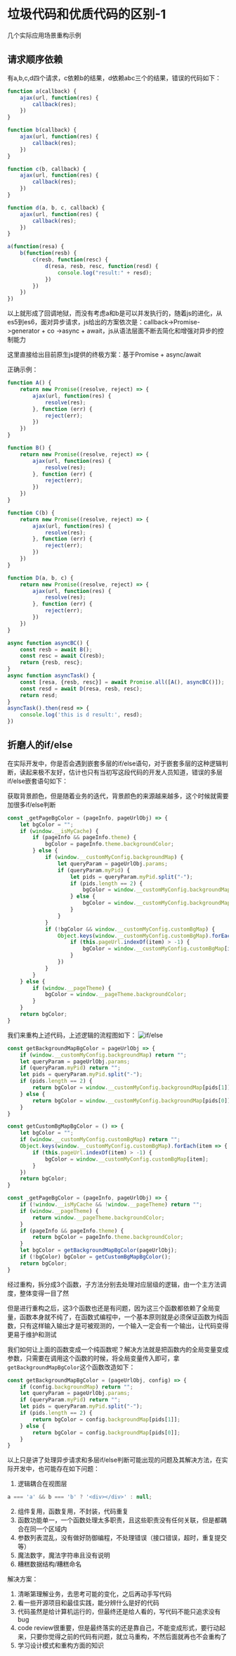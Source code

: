 # 垃圾代码和优质代码的区别-1

几个实际应用场景重构示例

## 请求顺序依赖

有a,b,c,d四个请求，c依赖b的结果，d依赖abc三个的结果，错误的代码如下：

```js
function a(callback) {
    ajax(url, function(res) {
        callback(res);
    })
}

function b(callback) {
    ajax(url, function(res) {
        callback(res);
    })
}

function c(b, callback) {
    ajax(url, function(res) {
        callback(res);
    })
}

function d(a, b, c, callback) {
    ajax(url, function(res) {
        callback(res);
    })
}

a(function(resa) {
    b(function(resb) {
        c(resb, function(resc) {
            d(resa, resb, resc, function(resd) {
                console.log("result:" + resd);
            })
        })
    })
})
```
以上就形成了回调地狱，而没有考虑a和b是可以并发执行的，随着js的进化，从es5到es6，面对异步请求，js给出的方案依次是：callback->Promise->generator + co ->async + await，js从语法层面不断去简化和增强对异步的控制能力

这里直接给出目前原生js提供的终极方案：基于Promise + async/await

正确示例：
```js
function A() {
    return new Promise((resolve, reject) => {
        ajax(url, function(res) {
            resolve(res);
        }, function (err) {
            reject(err);
        })
    })
}

function B() {
    return new Promise((resolve, reject) => {
        ajax(url, function(res) {
            resolve(res);
        }, function (err) {
            reject(err);
        })
    })
}

function C(b) {
    return new Promise((resolve, reject) => {
        ajax(url, function(res) {
            resolve(res);
        }, function (err) {
            reject(err);
        })
    })
}

function D(a, b, c) {
    return new Promise((resolve, reject) => {
        ajax(url, function(res) {
            resolve(res);
        }, function (err) {
            reject(err);
        })
    })
}

async function asyncBC() {
    const resb = await B();
    const resc = await C(resb);
    return {resb, resc};
}
async function asyncTask() {
    const [resa, {resb, resc}] = await Promise.all([A(), asyncBC()]);
    const resd = await D(resa, resb, resc);
    return resd;
}
asyncTask().then(resd => {
    console.log('this is d result:', resd);
})
```
## 折磨人的if/else

在实际开发中，你是否会遇到嵌套多层的if/else语句，对于嵌套多层的这种逻辑判断，读起来极不友好，估计也只有当初写这段代码的开发人员知道，错误的多层if/else嵌套语句如下：

获取背景颜色，但是随着业务的迭代，背景颜色的来源越来越多，这个时候就需要加很多if/else判断
```js
const _getPageBgColor = (pageInfo, pageUrlObj) => {
    let bgColor = "";
    if (window.__isMyCache) {
        if (pageInfo && pageInfo.theme) {
            bgColor = pageInfo.theme.backgroundColor;
        } else {
            if (window.__customMyConfig.backgroundMap) {
                let queryParam = pageUrlObj.params;
                if (queryParam.myPid) {
                    let pids = queryParam.myPid.split("-");
                    if (pids.length == 2) {
                        bgColor = window.__customMyConfig.backgroundMap[pids[1]];
                    } else {
                        bgColor = window.__customMyConfig.backgroundMap[pids[0]];
                    }
                }
            }
            if (!bgColor && window.__customMyConfig.customBgMap) {
                Object.keys(window.__customMyConfig.customBgMap).forEach(item => {
                    if (this.pageUrl.indexOf(item) > -1) {
                        bgColor = window.__customMyConfig.customBgMap[item];
                    }
                })
            }
        }
    } else {
        if (window.__pageTheme) {
            bgColor = window.__pageTheme.backgroundColor;
        }
    }
    return bgColor;
}
```
我们来重构上述代码，上述逻辑的流程图如下：
![if/else](./../../.vuepress/public/img/javascript/3.png)
```js
const getBackgroundMapBgColor = pageUrlObj => {
    if (window.__customMyConfig.backgroundMap) return "";
    let queryParam = pageUrlObj.params;
    if (queryParam.myPid) return "";
    let pids = queryParam.myPid.split("-"); 
    if (pids.length == 2) {
        return bgColor = window.__customMyConfig.backgroundMap[pids[1]];
    } else {
        return bgColor = window.__customMyConfig.backgroundMap[pids[0]];
    }
}

const getCustomBgMapBgColor = () => {
    let bgColor = "";
    if (window.__customMyConfig.customBgMap) return "";
    Object.keys(window.__customMyConfig.customBgMap).forEach(item => {
        if (this.pageUrl.indexOf(item) > -1) {
            bgColor = window.__customMyConfig.customBgMap[item];
        }
    })
    return bgColor;
}

const _getPageBgColor = (pageInfo, pageUrlObj) => {
    if (!window.__isMyCache && !window.__pageTheme) return "";
    if (window.__pageTheme) {
        return window.__pageTheme.backgroundColor;
    }
    if (pageInfo && pageInfo.theme) {
        return bgColor = pageInfo.theme.backgroundColor;
    }
    let bgColor = getBackgroundMapBgColor(pageUrlObj);
    if (!bgColor) bgColor = getCustomBgMapBgColor();
    return bgColor;
}
```
经过重构，拆分成3个函数，子方法分别去处理对应层级的逻辑，由一个主方法调度，整体变得一目了然

但是进行重构之后，这3个函数也还是有问题，因为这三个函数都依赖了全局变量，函数本身就不纯了，在函数式编程中，一个基本原则就是必须保证函数为纯函数，只有这样输入输出才是可被观测的，一个输入一定会有一个输出，让代码变得更易于维护和测试

我们如何让上面的函数变成一个纯函数呢？解决方法就是把函数内的全局变量变成参数，只需要在调用这个函数的时候，将全局变量传入即可，拿`getBackgroundMapBgColor`这个函数改造如下：
```js
const getBackgroundMapBgColor = (pageUrlObj, config) => {
    if (config.backgroundMap) return "";
    let queryParam = pageUrlObj.params;
    if (queryParam.myPid) return "";
    let pids = queryParam.myPid.split("-"); 
    if (pids.length == 2) {
        return bgColor = config.backgroundMap[pids[1]];
    } else {
        return bgColor = config.backgroundMap[pids[0]];
    }
}
```
以上只是讲了处理异步请求和多层if/else判断可能出现的问题及其解决方法，在实际开发中，也可能存在如下问题：

1. 逻辑耦合在视图层
```js
a === 'a' && b === 'b' ? '<div></div>' : null;
```
2. 组件复用，函数复用，不封装，代码重复
3. 函数功能单一，一个函数处理太多职责，且这些职责没有任何关联，但是都耦合在同一个区域内
4. 参数列表混乱，没有做好防御编程，不处理错误（接口错误，超时，重复提交等）
5. 魔法数字，魔法字符串且没有说明
6. 糟糕数据结构/糟糕命名

解决方案：
1. 清晰第理解业务，去思考可能的变化，之后再动手写代码
2. 看一些开源项目和最佳实践，能分辨什么是好的代码
3. 代码虽然是给计算机运行的，但最终还是给人看的，写代码不能只追求没有bug
4. code review很重要，但是最终落实的还是靠自己，不能变成形式，要行动起来，只要你觉得之前的代码有问题，就立马重构，不然后面就再也不会重构了
5. 学习设计模式和重构方面的知识
